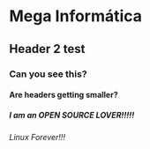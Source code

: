 # Mega Informática
## Header 2 test
### Can you see this?
#### Are headers getting smaller?
##### I am an OPEN SOURCE LOVER!!!!!
###### Linux Forever!!!
